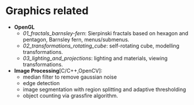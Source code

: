 Graphics related
============================================================

- **OpenGL**
  - *01_fractals_barnsley-fern*: Sierpinski fractals based on hexagon and pentagon, Barnsley fern, menus/submenus. 
  - *02_transformations_rotating_cube*: self-rotating cube, modelling transformations.
  - *03_lighting_and_projections*: lighting and materials, viewing transformations.
- **Image Processing**[C/C++,OpenCV]:
  - median filter to remove gaussian noise
  - edge detection
  - image segmentation with region splitting and adaptive thresholding
  - object counting via grassfire algorithm.  

